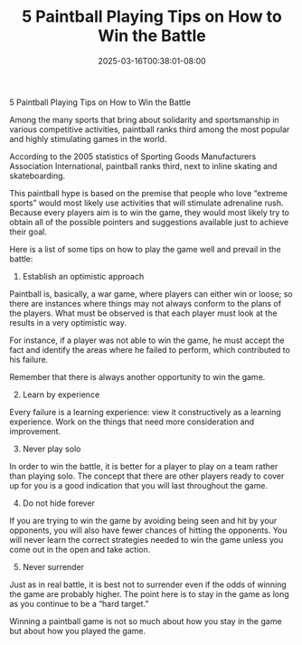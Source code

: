 ﻿---
title: "5 Paintball Playing Tips on How to Win the Battle"
date: 2025-03-16T00:38:01-08:00
description: "Paint Ball Tips for Web Success"
featured_image: "/images/Paint Ball.jpg"
tags: ["Paint Ball"]
---

5 Paintball Playing Tips on How to Win the Battle

Among the many sports that bring about solidarity and sportsmanship in various competitive activities, paintball ranks third among the most popular and highly stimulating games in the world.

According to the 2005 statistics of Sporting Goods Manufacturers Association International, paintball ranks third, next to inline skating and skateboarding.

This paintball hype is based on the premise that people who love “extreme sports” would most likely use activities that will stimulate adrenaline rush.  Because every players aim is to win the game, they would most likely try to obtain all of the possible pointers and suggestions available just to achieve their goal.

Here is a list of some tips on how to play the game well and prevail in the battle:

1. Establish an optimistic approach

Paintball is, basically, a war game, where players can either win or loose; so there are instances where things may not always conform to the plans of the players. What must be observed is that each player must look at the results in a very optimistic way.

For instance, if a player was not able to win the game, he must accept the fact and identify the areas where he failed to perform, which contributed to his failure.

Remember that there is always another opportunity to win the game.

2. Learn by experience

Every failure is a learning experience: view it constructively as a learning experience. Work on the things that need more consideration and improvement.

3. Never play solo

In order to win the battle, it is better for a player to play on a team rather than playing solo. The concept that there are other players ready to cover up for you is a good indication that you will last throughout the game.

4. Do not hide forever

If you are trying to win the game by avoiding being seen and hit by your opponents, you will also have fewer chances of hitting the opponents. You will never learn the correct strategies needed to win the game unless you come out in the open and take action.

5. Never surrender

Just as in real battle, it is best not to surrender even if the odds of winning the game are probably higher. The point here is to stay in the game as long as you continue to be a “hard target.” 

Winning a paintball game is not so much about how you stay in the game but about how you played the game.

